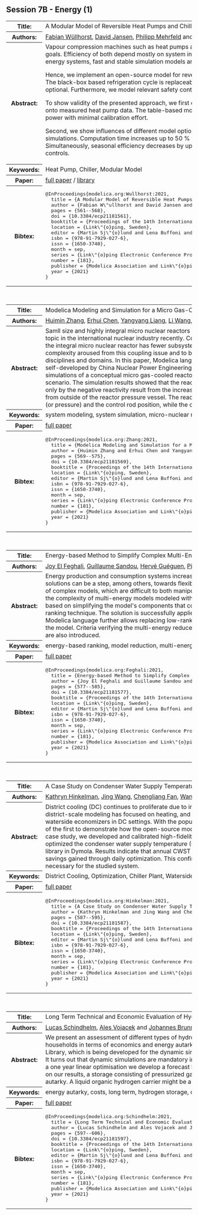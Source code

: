 ## Session 7B - Energy (1)
<table><tr><th>Title:</th>
<td>A Modular Model of Reversible Heat Pumps and Chillers for System Applications</td>
</tr>
<tr><th>Authors:</th>
<td>
<a href="/proceedings/authors/FabianWullhorst">Fabian Wüllhorst</a>, <a href="/proceedings/authors/DavidJansen">David Jansen</a>, <a href="/proceedings/authors/PhilippMehrfeld">Philipp Mehrfeld</a> and <a href="/proceedings/authors/DirkMuller">Dirk Müller</a></td>
</tr>
<tr><th>Abstract:</th>
<td>Vapour compression machines such as heat pumps and chillers are vital for achieving climate goals.
Efficiency of both depend mostly on system integration.
In order to simulate coupled energy systems, fast and stable simulation models are required.<br>

Hence, we implement an open-source model for reversible vapour compression machines.
The black-box based refrigeration cycle is replaceable, additional inertia and losses are optional.
Furthermore, we model relevant safety controls of vapour compression machines.<br>

 To show validity of the presented approach, we first calibrate two different black-box models onto measured heat pump data.
The table-based model fits both measured temperature and power with minimal calibration effort.<br>

Second, we show influences of different model options onto coupled building performance simulations.
Computation time increases up to 50 % when enabling all model options.
Simultaneously, seasonal efficiency decreases by up to 23 % when modeling all safety controls.</td></tr>
<tr><th>Keywords:</th>
<td>Heat Pump, Chiller, Modular Model</td></tr>
<tr><th>Paper:</th>
<td><a href="https://doi.org/10.3384/ecp21181561">full paper</a> / <a href="https://github.com/RWTH-EBC/X-HD/tree/issue01_VCLibDev">library</a></td>
</tr>
<tr><th>Bibtex:</th>
<td><pre>
@InProceedings{modelica.org:Wullhorst:2021,
  title = {A Modular Model of Reversible Heat Pumps and Chillers for System Applications},
  author = {Fabian W\&quot;ullhorst and David Jansen and Philipp Mehrfeld and Dirk M\&quot;uller},
  pages = {561--568},
  doi = {10.3384/ecp21181561},
  booktitle = {Proceedings of the 14th International Modelica Conference},
  location = {Link\&quot;{o}ping, Sweden},
  editor = {Martin Sj\&quot;{o}lund and Lena Buffoni and Adrian Pop and Lennart Ochel},
  isbn = {978-91-7929-027-6},
  issn = {1650-3740},
  month = sep,
  series = {Link\&quot;{o}ping Electronic Conference Proceedings},
  number = {181},
  publisher = {Modelica Association and Link\&quot;{o}ping University Electronic Press},
  year = {2021}
}
</pre></td></tr>
</table><br>
<table><tr><th>Title:</th>
<td>Modelica Modeling and Simulation for a Micro Gas-Cooled Reactor</td>
</tr>
<tr><th>Authors:</th>
<td>
<a href="/proceedings/authors/HuiminZhang">Huimin Zhang</a>, <a href="/proceedings/authors/ErhuiChen">Erhui Chen</a>, <a href="/proceedings/authors/YangyangLiang">Yangyang Liang</a>, <a href="/proceedings/authors/LiWang">Li Wang</a>, <a href="/proceedings/authors/JunWang">Jun Wang</a>, <a href="/proceedings/authors/ShuhongDu">Shuhong Du</a>, <a href="/proceedings/authors/LipingChen">Liping Chen</a>, <a href="/proceedings/authors/FanliZhou">Fanli Zhou</a>, <a href="/proceedings/authors/JiDing">Ji Ding</a> and <a href="/proceedings/authors/HaimingZhang">Haiming Zhang</a></td>
</tr>
<tr><th>Abstract:</th>
<td>Samll size and highly integral micro nuclear reactors which have broad energy advantages in the application of ocean, land, space, and sky, become a hot research topic in the international nuclear industry recently. Compared with a large-scale pressurized water reactor nuclear plant composed of a large amount of subsystems, the integral micro nuclear reactor has fewer subsystems but its subsystems are tightly coupled due to the constraints of the volume and weight. To handle the complexity aroused from this coupling issue and to better predict the reactor dynamic behavior, it is necessary to perform the system simulation across multiple disciplines and domains. In this paper, Modelica language was used in the system modeling and simulation of a micro gas-cooled reactor. The Modelica model was self-developed by China Nuclear Power Engineering Company and the MWorks developed by Suzhou TongYuan was chosen as the simulation platform. Two simulations of a conceptual micro gas-cooled reactor design were carried out, including an extreme accident scenario and a normal load-following operation scenario. The simulation results showed that the reactor has good inherent safety even under the extreme accident, in which the reactor shutdown can be achieved only by the negative reactivity result from the increase of core temperature and the fuels were not damaged since the decay heat was removed by passive air cooling from outside of the reactor pressure vessel. The reactor also has good load-following performance, which can be achieved by simply adjusting the helium inventory (or pressure) and the control rod position, while the core temperature and power generation efficiency kept constant.</td></tr>
<tr><th>Keywords:</th>
<td>system modeling, system simulation, micro-nuclear reactor, load-following</td></tr>
<tr><th>Paper:</th>
<td><a href="https://doi.org/10.3384/ecp21181569">full paper</a></td>
</tr>
<tr><th>Bibtex:</th>
<td><pre>
@InProceedings{modelica.org:Zhang:2021,
  title = {Modelica Modeling and Simulation for a Micro Gas-Cooled Reactor},
  author = {Huimin Zhang and Erhui Chen and Yangyang Liang and Li Wang and Jun Wang and Shuhong Du and Liping Chen and Fanli Zhou and Ji Ding and Haiming Zhang},
  pages = {569--575},
  doi = {10.3384/ecp21181569},
  booktitle = {Proceedings of the 14th International Modelica Conference},
  location = {Link\&quot;{o}ping, Sweden},
  editor = {Martin Sj\&quot;{o}lund and Lena Buffoni and Adrian Pop and Lennart Ochel},
  isbn = {978-91-7929-027-6},
  issn = {1650-3740},
  month = sep,
  series = {Link\&quot;{o}ping Electronic Conference Proceedings},
  number = {181},
  publisher = {Modelica Association and Link\&quot;{o}ping University Electronic Press},
  year = {2021}
}
</pre></td></tr>
</table><br>
<table><tr><th>Title:</th>
<td>Energy-based Method to Simplify Complex Multi-Energy Modelica Models</td>
</tr>
<tr><th>Authors:</th>
<td>
<a href="/proceedings/authors/JoyElFeghali">Joy El Feghali</a>, <a href="/proceedings/authors/GuillaumeSandou">Guillaume Sandou</a>, <a href="/proceedings/authors/HerveGueguen">Hervé Guéguen</a>, <a href="/proceedings/authors/PierreHaessig">Pierre Haessig</a> and <a href="/proceedings/authors/DamienFaille">Damien Faille</a></td>
</tr>
<tr><th>Abstract:</th>
<td>Energy production and consumption systems increasingly require more flexibility. The design of new control solutions can be a step, among others, towards flexibility. However, these control solutions often rely on the use of complex models, which are difficult to both manipulate and simulate. This paper presents a solution to reduce the complexity of multi-energy models modeled with Modelica language. This complexity-reducing solution is based on simplifying the model&#x27;s components that contribute less to the total energy using an energy-based ranking technique. The solution is successfully applied to a complex city district model. A property of the Modelica language further allows replacing low-ranked components without being compelled to fully redesign the model. Criteria verifying the multi-energy reduced model&#x27;s precision, while respecting physical constraints, are also introduced.</td></tr>
<tr><th>Keywords:</th>
<td>energy-based ranking, model reduction, multi-energy systems, Modelica</td></tr>
<tr><th>Paper:</th>
<td><a href="https://doi.org/10.3384/ecp21181577">full paper</a></td>
</tr>
<tr><th>Bibtex:</th>
<td><pre>
@InProceedings{modelica.org:Feghali:2021,
  title = {Energy-based Method to Simplify Complex Multi-Energy Modelica Models},
  author = {Joy El Feghali and Guillaume Sandou and Herv\&#x27;e Gu\&#x27;eguen and Pierre Haessig and Damien Faille},
  pages = {577--585},
  doi = {10.3384/ecp21181577},
  booktitle = {Proceedings of the 14th International Modelica Conference},
  location = {Link\&quot;{o}ping, Sweden},
  editor = {Martin Sj\&quot;{o}lund and Lena Buffoni and Adrian Pop and Lennart Ochel},
  isbn = {978-91-7929-027-6},
  issn = {1650-3740},
  month = sep,
  series = {Link\&quot;{o}ping Electronic Conference Proceedings},
  number = {181},
  publisher = {Modelica Association and Link\&quot;{o}ping University Electronic Press},
  year = {2021}
}
</pre></td></tr>
</table><br>
<table><tr><th>Title:</th>
<td>A Case Study on Condenser Water Supply Temperature Optimization with a District Cooling Plant</td>
</tr>
<tr><th>Authors:</th>
<td>
<a href="/proceedings/authors/KathrynHinkelman">Kathryn Hinkelman</a>, <a href="/proceedings/authors/JingWang">Jing Wang</a>, <a href="/proceedings/authors/ChengliangFan">Chengliang Fan</a>, <a href="/proceedings/authors/WangdaZuo">Wangda Zuo</a>, <a href="/proceedings/authors/AntoineGautier">Antoine Gautier</a>, <a href="/proceedings/authors/MichaelWetter">Michael Wetter</a> and <a href="/proceedings/authors/NicholasLong">Nicholas Long</a></td>
</tr>
<tr><th>Abstract:</th>
<td>District cooling (DC) continues to proliferate due to increasing global cooling demands and economies of scale benefits; however, most district-scale modeling has focused on heating, and to the best of our knowledge, researchers have yet to model cooling plants featuring waterside economizers in DC settings. With the popular Modelica Buildings library expanding its capabilities to district scale, this study is one of the first to demonstrate how the open-source models can be used for detailed energy and control analysis of a DC plant. For a real-world case study, we developed and calibrated high-fidelity models for a DC system central plant at a college campus in Colorado, USA, and we optimized the condenser water supply temperature (CWST) setpoint for a DC plant across multiple time horizons using the Optimization library in Dymola. Results indicate that annual CWST optimization saves 4.7% annual plant energy, with less than 1% of additional energy savings gained through daily optimization. This confirms previous studies&#x27; findings that high frequency CWST optimizations are not necessary for the studied system.</td></tr>
<tr><th>Keywords:</th>
<td>District Cooling, Optimization, Chiller Plant, Waterside Economizer, Modelica Buildings Library</td></tr>
<tr><th>Paper:</th>
<td><a href="https://doi.org/10.3384/ecp21181587">full paper</a></td>
</tr>
<tr><th>Bibtex:</th>
<td><pre>
@InProceedings{modelica.org:Hinkelman:2021,
  title = {A Case Study on Condenser Water Supply Temperature Optimization with a District Cooling Plant},
  author = {Kathryn Hinkelman and Jing Wang and Chengliang Fan and Wangda Zuo and Antoine Gautier and Michael Wetter and Nicholas Long},
  pages = {587--595},
  doi = {10.3384/ecp21181587},
  booktitle = {Proceedings of the 14th International Modelica Conference},
  location = {Link\&quot;{o}ping, Sweden},
  editor = {Martin Sj\&quot;{o}lund and Lena Buffoni and Adrian Pop and Lennart Ochel},
  isbn = {978-91-7929-027-6},
  issn = {1650-3740},
  month = sep,
  series = {Link\&quot;{o}ping Electronic Conference Proceedings},
  number = {181},
  publisher = {Modelica Association and Link\&quot;{o}ping University Electronic Press},
  year = {2021}
}
</pre></td></tr>
</table><br>
<table><tr><th>Title:</th>
<td>Long Term Technical and Economic Evaluation of Hydrogen Storage Technologies for Energy Autarkic Residential Complexes</td>
</tr>
<tr><th>Authors:</th>
<td>
<a href="/proceedings/authors/LucasSchindhelm">Lucas Schindhelm</a>, <a href="/proceedings/authors/AlesVojacek">Ales Vojacek</a> and <a href="/proceedings/authors/JohannesBrunnemann">Johannes Brunnemann</a></td>
</tr>
<tr><th>Abstract:</th>
<td>We present an assessment of different types of hydrogen storages used as long term energy buffers for a local community complex of households in terms of economics and energy autarky. The models used in this study are partly based on the TransiEnt Modelica Library, which is being developed for the dynamic simulation of coupled energy supply systems with high shares of renewable energies. It turns out that dynamic simulations are mandatory in order to optimise the system parameters. Starting from a best case evaluation of a one year linear optimisation we develop a forecast based control logic of the whole energy system, including its physicalities. Based on our results, a storage consisting of pressurized gas bottles has proven to be the most favourite solution in terms of price and level of autarky. A liquid organic hydrogen carrier might be a competitive alternative for larger urban districts.</td></tr>
<tr><th>Keywords:</th>
<td>energy autarky, costs, long term, hydrogen storage, control logic, TransiEnt, linear optimisation</td></tr>
<tr><th>Paper:</th>
<td><a href="https://doi.org/10.3384/ecp21181597">full paper</a></td>
</tr>
<tr><th>Bibtex:</th>
<td><pre>
@InProceedings{modelica.org:Schindhelm:2021,
  title = {Long Term Technical and Economic Evaluation of Hydrogen Storage Technologies for Energy Autarkic Residential Complexes},
  author = {Lucas Schindhelm and Ales Vojacek and Johannes Brunnemann},
  pages = {597--606},
  doi = {10.3384/ecp21181597},
  booktitle = {Proceedings of the 14th International Modelica Conference},
  location = {Link\&quot;{o}ping, Sweden},
  editor = {Martin Sj\&quot;{o}lund and Lena Buffoni and Adrian Pop and Lennart Ochel},
  isbn = {978-91-7929-027-6},
  issn = {1650-3740},
  month = sep,
  series = {Link\&quot;{o}ping Electronic Conference Proceedings},
  number = {181},
  publisher = {Modelica Association and Link\&quot;{o}ping University Electronic Press},
  year = {2021}
}
</pre></td></tr>
</table><br>
